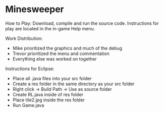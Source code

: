 Minesweeper
===========

How to Play:
Download, compile and run the source code.  Instructions for play are located in the in-game Help menu.

Work Distribution:
- Mike prioritized the graphics and much of the debug
- Trevor prioritized the menu and commentation
- Everything else was worked on together

Instructions for Eclipse:
- Place all .java files into your src folder
- Create a res folder in the same directory as your src folder
- Right click -> Build Path -> Use as source folder
- Create RL.java inside of res folder
- Place tile2.jpg inside the res folder
- Run Game.java

